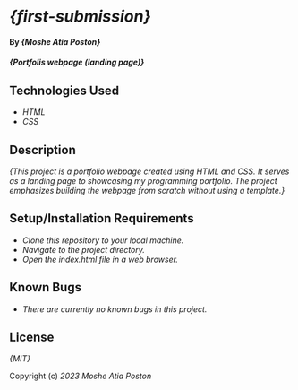 # _{first-submission}_

#### By _**{Moshe Atia Poston}**_

#### _{Portfolis webpage (landing page)}_

## Technologies Used

* _HTML_
* _CSS_

## Description

_{This project is a portfolio webpage created using HTML and CSS. It serves as a landing page to showcasing my programming portfolio. The project emphasizes building the webpage from scratch without using a template.}_

## Setup/Installation Requirements

* _Clone this repository to your local machine._
* _Navigate to the project directory._
* _Open the index.html file in a web browser._

## Known Bugs

* _There are currently no known bugs in this project._

## License

_{MIT}_

Copyright (c) _2023_ _Moshe Atia Poston_